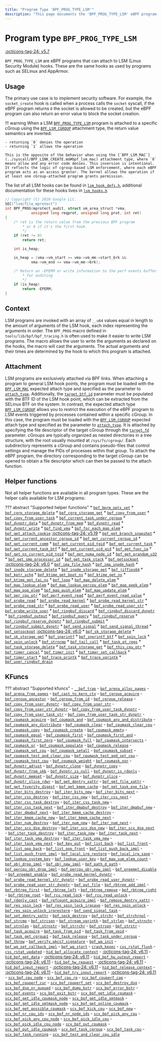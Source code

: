 ```yaml
---
title: "Program Type 'BPF_PROG_TYPE_LSM'"
description: "This page documents the 'BPF_PROG_TYPE_LSM' eBPF program type, including its definition, usage, program types that can use it, and examples."
---
```

# Program type `BPF_PROG_TYPE_LSM`

<!-- [FEATURE_TAG](BPF_PROG_TYPE_LSM) -->
[:octicons-tag-24: v5.7](https://github.com/torvalds/linux/commit/fc611f47f2188ade2b48ff6902d5cce8baac0c58)
<!-- [/FEATURE_TAG] -->

`BPF_PROG_TYPE_LSM` are eBPF programs that can attach to LSM (Linux Security Module) hooks. These are the same hooks as used by programs such as SELinux and AppArmor.

## Usage

The primary use case is to implement security software. For example, the `socket_create` hook is called when a process calls the `socket` syscall, if the eBPF program returns `0` the socket is allowed to be created, but the eBPF program can also return an error value to block the socket creation.

!!! warning
    When a LSM [`BPF_PROG_TYPE_LSM`](BPF_PROG_TYPE_LSM.md) program is attached to a specific cGroup using the [`BPF_LSM_CGROUP`](../syscall/BPF_LINK_CREATE.md#bpf_lsm_cgroup) attachment type, the return value semantics are inverted:

    - returning `0` denies the operation
    - returning `1` allows the operation

    This is the opposite of the behavior when using the [`BPF_LSM_MAC`](../syscall/BPF_LINK_CREATE.md#bpf_lsm_mac) attachment type, where `0` means allow and any error code denies. This inversion is intentional. It reflects the logic of cgroup-based LSM enforcement, where each eBPF program acts as an access grantor. The kernel allows the operation if at least one cGroup-attached program grants permission.

The list of all LSM hooks can be found in [`lsm_hook_defs.h`](https://github.com/torvalds/linux/blob/457391b0380335d5e9a5babdec90ac53928b23b4/include/linux/lsm_hook_defs.h), additional documentation for these hooks lives in [`lsm_hooks.h`](https://github.com/torvalds/linux/blob/457391b0380335d5e9a5babdec90ac53928b23b4/include/linux/lsm_hooks.h) 

```c
// Copyright (C) 2020 Google LLC.
SEC("lsm/file_mprotect")
int BPF_PROG(mprotect_audit, struct vm_area_struct *vma,
            unsigned long reqprot, unsigned long prot, int ret)
{
    /* ret is the return value from the previous BPF program
        * or 0 if it's the first hook.
        */
    if (ret != 0)
        return ret;

    int is_heap;

    is_heap = (vma->vm_start >= vma->vm_mm->start_brk &&
            vma->vm_end <= vma->vm_mm->brk);

    /* Return an -EPERM or write information to the perf events buffer
        * for auditing
        */
    if (is_heap)
        return -EPERM;
}
```

## Context

LSM programs are invoked with an array of `__u64` values equal in length to the amount of arguments of the LSM hook, each index representing the arguments in order. The `BPF_PROG` macro defined in `tools/lib/bpf/bpf_tracing.h` is often used to make it easier to write LSM programs. The macro allows the user to write the arguments as declared on the hooks, the macro will cast the arguments. The actual arguments and their times are determined by the hook to which this program is attached.

## Attachment

LSM programs are exclusively attached via BPF links. When attaching a program to general LSM hook points, the program must be loaded with the [`BPF_LSM_MAC`](../syscall/BPF_LINK_CREATE.md#bpf_lsm_mac) expected attach type and specified as the parameter to [`attach_type`](../syscall/BPF_LINK_CREATE.md#attach_type). Additionally, the [`target_btf_id`](../syscall/BPF_LINK_CREATE.md#target_btf_id) parameter must be populated with the BTF ID of the LSM hook point, which can be extracted from the SELinux BTF on the system. In contrast, the expected attach type [`BPF_LSM_CGROUP`](../syscall/BPF_LINK_CREATE.md#bpf_lsm_cgroup) allows you to restrict the execution of the eBPF program to LSM events triggered by processes contained within a specific cGroup. In this case, the program must be loaded with the [`BPF_LSM_CGROUP`](../syscall/BPF_LINK_CREATE.md#bpf_lsm_cgroup) expected attach type and specified as the parameter to [`attach_type`](../syscall/BPF_LINK_CREATE.md#attach_type). It is attached by specifying the file descriptor of the target cGroup through the [`target_fd`](../syscall/BPF_LINK_CREATE.md#target_fd) parameter. cGroups are typically organized as nested directories in a tree structure, with the root usually mounted at `/sys/fs/cgroup/`. Each subdirectory represents a cGroup and contains pseudo-files that control settings and manage the PIDs of processes within that group. To attach the eBPF program, the directory corresponding to the target cGroup can be opened to obtain a file descriptor which can then be passed to the attach function.

## Helper functions

Not all helper functions are available in all program types. These are the helper calls available for LSM programs:

<!-- DO NOT EDIT MANUALLY -->
<!-- [PROG_HELPER_FUNC_REF] -->
??? abstract "Supported helper functions"
    * [`bpf_bprm_opts_set`](../helper-function/bpf_bprm_opts_set.md)
    * [`bpf_cgrp_storage_delete`](../helper-function/bpf_cgrp_storage_delete.md)
    * [`bpf_cgrp_storage_get`](../helper-function/bpf_cgrp_storage_get.md)
    * [`bpf_copy_from_user`](../helper-function/bpf_copy_from_user.md)
    * [`bpf_copy_from_user_task`](../helper-function/bpf_copy_from_user_task.md)
    * [`bpf_current_task_under_cgroup`](../helper-function/bpf_current_task_under_cgroup.md)
    * [`bpf_dynptr_data`](../helper-function/bpf_dynptr_data.md)
    * [`bpf_dynptr_from_mem`](../helper-function/bpf_dynptr_from_mem.md)
    * [`bpf_dynptr_read`](../helper-function/bpf_dynptr_read.md)
    * [`bpf_dynptr_write`](../helper-function/bpf_dynptr_write.md)
    * [`bpf_find_vma`](../helper-function/bpf_find_vma.md)
    * [`bpf_for_each_map_elem`](../helper-function/bpf_for_each_map_elem.md)
    * [`bpf_get_attach_cookie`](../helper-function/bpf_get_attach_cookie.md) [:octicons-tag-24: v5.19](https://github.com/torvalds/linux/commit/2fcc82411e74e5e6aba336561cf56fb899bfae4e)
    * [`bpf_get_branch_snapshot`](../helper-function/bpf_get_branch_snapshot.md)
    * [`bpf_get_current_ancestor_cgroup_id`](../helper-function/bpf_get_current_ancestor_cgroup_id.md)
    * [`bpf_get_current_cgroup_id`](../helper-function/bpf_get_current_cgroup_id.md)
    * [`bpf_get_current_comm`](../helper-function/bpf_get_current_comm.md)
    * [`bpf_get_current_pid_tgid`](../helper-function/bpf_get_current_pid_tgid.md)
    * [`bpf_get_current_task`](../helper-function/bpf_get_current_task.md)
    * [`bpf_get_current_task_btf`](../helper-function/bpf_get_current_task_btf.md)
    * [`bpf_get_current_uid_gid`](../helper-function/bpf_get_current_uid_gid.md)
    * [`bpf_get_func_ip`](../helper-function/bpf_get_func_ip.md)
    * [`bpf_get_ns_current_pid_tgid`](../helper-function/bpf_get_ns_current_pid_tgid.md)
    * [`bpf_get_numa_node_id`](../helper-function/bpf_get_numa_node_id.md)
    * [`bpf_get_prandom_u32`](../helper-function/bpf_get_prandom_u32.md)
    * [`bpf_get_smp_processor_id`](../helper-function/bpf_get_smp_processor_id.md)
    * [`bpf_get_task_stack`](../helper-function/bpf_get_task_stack.md)
    * [`bpf_getsockopt`](../helper-function/bpf_getsockopt.md) [:octicons-tag-24: v6.0](https://github.com/torvalds/linux/commit/9113d7e48e9128522b9f5a54dfd30dff10509a92)
    * [`bpf_ima_file_hash`](../helper-function/bpf_ima_file_hash.md)
    * [`bpf_ima_inode_hash`](../helper-function/bpf_ima_inode_hash.md)
    * [`bpf_inode_storage_delete`](../helper-function/bpf_inode_storage_delete.md)
    * [`bpf_inode_storage_get`](../helper-function/bpf_inode_storage_get.md)
    * [`bpf_jiffies64`](../helper-function/bpf_jiffies64.md)
    * [`bpf_kptr_xchg`](../helper-function/bpf_kptr_xchg.md)
    * [`bpf_ktime_get_boot_ns`](../helper-function/bpf_ktime_get_boot_ns.md)
    * [`bpf_ktime_get_ns`](../helper-function/bpf_ktime_get_ns.md)
    * [`bpf_ktime_get_tai_ns`](../helper-function/bpf_ktime_get_tai_ns.md)
    * [`bpf_loop`](../helper-function/bpf_loop.md)
    * [`bpf_map_delete_elem`](../helper-function/bpf_map_delete_elem.md)
    * [`bpf_map_lookup_elem`](../helper-function/bpf_map_lookup_elem.md)
    * [`bpf_map_lookup_percpu_elem`](../helper-function/bpf_map_lookup_percpu_elem.md)
    * [`bpf_map_peek_elem`](../helper-function/bpf_map_peek_elem.md)
    * [`bpf_map_pop_elem`](../helper-function/bpf_map_pop_elem.md)
    * [`bpf_map_push_elem`](../helper-function/bpf_map_push_elem.md)
    * [`bpf_map_update_elem`](../helper-function/bpf_map_update_elem.md)
    * [`bpf_per_cpu_ptr`](../helper-function/bpf_per_cpu_ptr.md)
    * [`bpf_perf_event_read`](../helper-function/bpf_perf_event_read.md)
    * [`bpf_perf_event_read_value`](../helper-function/bpf_perf_event_read_value.md)
    * [`bpf_probe_read`](../helper-function/bpf_probe_read.md)
    * [`bpf_probe_read_kernel`](../helper-function/bpf_probe_read_kernel.md)
    * [`bpf_probe_read_kernel_str`](../helper-function/bpf_probe_read_kernel_str.md)
    * [`bpf_probe_read_str`](../helper-function/bpf_probe_read_str.md)
    * [`bpf_probe_read_user`](../helper-function/bpf_probe_read_user.md)
    * [`bpf_probe_read_user_str`](../helper-function/bpf_probe_read_user_str.md)
    * [`bpf_probe_write_user`](../helper-function/bpf_probe_write_user.md)
    * [`bpf_ringbuf_discard`](../helper-function/bpf_ringbuf_discard.md)
    * [`bpf_ringbuf_discard_dynptr`](../helper-function/bpf_ringbuf_discard_dynptr.md)
    * [`bpf_ringbuf_output`](../helper-function/bpf_ringbuf_output.md)
    * [`bpf_ringbuf_query`](../helper-function/bpf_ringbuf_query.md)
    * [`bpf_ringbuf_reserve`](../helper-function/bpf_ringbuf_reserve.md)
    * [`bpf_ringbuf_reserve_dynptr`](../helper-function/bpf_ringbuf_reserve_dynptr.md)
    * [`bpf_ringbuf_submit`](../helper-function/bpf_ringbuf_submit.md)
    * [`bpf_ringbuf_submit_dynptr`](../helper-function/bpf_ringbuf_submit_dynptr.md)
    * [`bpf_send_signal`](../helper-function/bpf_send_signal.md)
    * [`bpf_send_signal_thread`](../helper-function/bpf_send_signal_thread.md)
    * [`bpf_setsockopt`](../helper-function/bpf_setsockopt.md) [:octicons-tag-24: v6.0](https://github.com/torvalds/linux/commit/9113d7e48e9128522b9f5a54dfd30dff10509a92)
    * [`bpf_sk_storage_delete`](../helper-function/bpf_sk_storage_delete.md)
    * [`bpf_sk_storage_get`](../helper-function/bpf_sk_storage_get.md)
    * [`bpf_snprintf`](../helper-function/bpf_snprintf.md)
    * [`bpf_snprintf_btf`](../helper-function/bpf_snprintf_btf.md)
    * [`bpf_spin_lock`](../helper-function/bpf_spin_lock.md)
    * [`bpf_spin_unlock`](../helper-function/bpf_spin_unlock.md)
    * [`bpf_strncmp`](../helper-function/bpf_strncmp.md)
    * [`bpf_tail_call`](../helper-function/bpf_tail_call.md)
    * [`bpf_task_pt_regs`](../helper-function/bpf_task_pt_regs.md)
    * [`bpf_task_storage_delete`](../helper-function/bpf_task_storage_delete.md)
    * [`bpf_task_storage_get`](../helper-function/bpf_task_storage_get.md)
    * [`bpf_this_cpu_ptr`](../helper-function/bpf_this_cpu_ptr.md)
    * [`bpf_timer_cancel`](../helper-function/bpf_timer_cancel.md)
    * [`bpf_timer_init`](../helper-function/bpf_timer_init.md)
    * [`bpf_timer_set_callback`](../helper-function/bpf_timer_set_callback.md)
    * [`bpf_timer_start`](../helper-function/bpf_timer_start.md)
    * [`bpf_trace_printk`](../helper-function/bpf_trace_printk.md)
    * [`bpf_trace_vprintk`](../helper-function/bpf_trace_vprintk.md)
    * [`bpf_user_ringbuf_drain`](../helper-function/bpf_user_ringbuf_drain.md)
<!-- [/PROG_HELPER_FUNC_REF] -->

## KFuncs

<!-- [PROG_KFUNC_REF] -->
??? abstract "Supported kfuncs"
    - [`__bpf_trap`](../kfuncs/__bpf_trap.md)
    - [`bpf_arena_alloc_pages`](../kfuncs/bpf_arena_alloc_pages.md)
    - [`bpf_arena_free_pages`](../kfuncs/bpf_arena_free_pages.md)
    - [`bpf_cast_to_kern_ctx`](../kfuncs/bpf_cast_to_kern_ctx.md)
    - [`bpf_cgroup_acquire`](../kfuncs/bpf_cgroup_acquire.md)
    - [`bpf_cgroup_ancestor`](../kfuncs/bpf_cgroup_ancestor.md)
    - [`bpf_cgroup_from_id`](../kfuncs/bpf_cgroup_from_id.md)
    - [`bpf_cgroup_release`](../kfuncs/bpf_cgroup_release.md)
    - [`bpf_copy_from_user_dynptr`](../kfuncs/bpf_copy_from_user_dynptr.md)
    - [`bpf_copy_from_user_str`](../kfuncs/bpf_copy_from_user_str.md)
    - [`bpf_copy_from_user_str_dynptr`](../kfuncs/bpf_copy_from_user_str_dynptr.md)
    - [`bpf_copy_from_user_task_dynptr`](../kfuncs/bpf_copy_from_user_task_dynptr.md)
    - [`bpf_copy_from_user_task_str`](../kfuncs/bpf_copy_from_user_task_str.md)
    - [`bpf_copy_from_user_task_str_dynptr`](../kfuncs/bpf_copy_from_user_task_str_dynptr.md)
    - [`bpf_cpumask_acquire`](../kfuncs/bpf_cpumask_acquire.md)
    - [`bpf_cpumask_and`](../kfuncs/bpf_cpumask_and.md)
    - [`bpf_cpumask_any_and_distribute`](../kfuncs/bpf_cpumask_any_and_distribute.md)
    - [`bpf_cpumask_any_distribute`](../kfuncs/bpf_cpumask_any_distribute.md)
    - [`bpf_cpumask_clear`](../kfuncs/bpf_cpumask_clear.md)
    - [`bpf_cpumask_clear_cpu`](../kfuncs/bpf_cpumask_clear_cpu.md)
    - [`bpf_cpumask_copy`](../kfuncs/bpf_cpumask_copy.md)
    - [`bpf_cpumask_create`](../kfuncs/bpf_cpumask_create.md)
    - [`bpf_cpumask_empty`](../kfuncs/bpf_cpumask_empty.md)
    - [`bpf_cpumask_equal`](../kfuncs/bpf_cpumask_equal.md)
    - [`bpf_cpumask_first`](../kfuncs/bpf_cpumask_first.md)
    - [`bpf_cpumask_first_and`](../kfuncs/bpf_cpumask_first_and.md)
    - [`bpf_cpumask_first_zero`](../kfuncs/bpf_cpumask_first_zero.md)
    - [`bpf_cpumask_full`](../kfuncs/bpf_cpumask_full.md)
    - [`bpf_cpumask_intersects`](../kfuncs/bpf_cpumask_intersects.md)
    - [`bpf_cpumask_or`](../kfuncs/bpf_cpumask_or.md)
    - [`bpf_cpumask_populate`](../kfuncs/bpf_cpumask_populate.md)
    - [`bpf_cpumask_release`](../kfuncs/bpf_cpumask_release.md)
    - [`bpf_cpumask_set_cpu`](../kfuncs/bpf_cpumask_set_cpu.md)
    - [`bpf_cpumask_setall`](../kfuncs/bpf_cpumask_setall.md)
    - [`bpf_cpumask_subset`](../kfuncs/bpf_cpumask_subset.md)
    - [`bpf_cpumask_test_and_clear_cpu`](../kfuncs/bpf_cpumask_test_and_clear_cpu.md)
    - [`bpf_cpumask_test_and_set_cpu`](../kfuncs/bpf_cpumask_test_and_set_cpu.md)
    - [`bpf_cpumask_test_cpu`](../kfuncs/bpf_cpumask_test_cpu.md)
    - [`bpf_cpumask_weight`](../kfuncs/bpf_cpumask_weight.md)
    - [`bpf_cpumask_xor`](../kfuncs/bpf_cpumask_xor.md)
    - [`bpf_dynptr_adjust`](../kfuncs/bpf_dynptr_adjust.md)
    - [`bpf_dynptr_clone`](../kfuncs/bpf_dynptr_clone.md)
    - [`bpf_dynptr_copy`](../kfuncs/bpf_dynptr_copy.md)
    - [`bpf_dynptr_from_skb`](../kfuncs/bpf_dynptr_from_skb.md)
    - [`bpf_dynptr_is_null`](../kfuncs/bpf_dynptr_is_null.md)
    - [`bpf_dynptr_is_rdonly`](../kfuncs/bpf_dynptr_is_rdonly.md)
    - [`bpf_dynptr_memset`](../kfuncs/bpf_dynptr_memset.md)
    - [`bpf_dynptr_size`](../kfuncs/bpf_dynptr_size.md)
    - [`bpf_dynptr_slice`](../kfuncs/bpf_dynptr_slice.md)
    - [`bpf_dynptr_slice_rdwr`](../kfuncs/bpf_dynptr_slice_rdwr.md)
    - [`bpf_get_dentry_xattr`](../kfuncs/bpf_get_dentry_xattr.md)
    - [`bpf_get_file_xattr`](../kfuncs/bpf_get_file_xattr.md)
    - [`bpf_get_fsverity_digest`](../kfuncs/bpf_get_fsverity_digest.md)
    - [`bpf_get_kmem_cache`](../kfuncs/bpf_get_kmem_cache.md)
    - [`bpf_get_task_exe_file`](../kfuncs/bpf_get_task_exe_file.md)
    - [`bpf_iter_bits_destroy`](../kfuncs/bpf_iter_bits_destroy.md)
    - [`bpf_iter_bits_new`](../kfuncs/bpf_iter_bits_new.md)
    - [`bpf_iter_bits_next`](../kfuncs/bpf_iter_bits_next.md)
    - [`bpf_iter_css_destroy`](../kfuncs/bpf_iter_css_destroy.md)
    - [`bpf_iter_css_new`](../kfuncs/bpf_iter_css_new.md)
    - [`bpf_iter_css_next`](../kfuncs/bpf_iter_css_next.md)
    - [`bpf_iter_css_task_destroy`](../kfuncs/bpf_iter_css_task_destroy.md)
    - [`bpf_iter_css_task_new`](../kfuncs/bpf_iter_css_task_new.md)
    - [`bpf_iter_css_task_next`](../kfuncs/bpf_iter_css_task_next.md)
    - [`bpf_iter_dmabuf_destroy`](../kfuncs/bpf_iter_dmabuf_destroy.md)
    - [`bpf_iter_dmabuf_new`](../kfuncs/bpf_iter_dmabuf_new.md)
    - [`bpf_iter_dmabuf_next`](../kfuncs/bpf_iter_dmabuf_next.md)
    - [`bpf_iter_kmem_cache_destroy`](../kfuncs/bpf_iter_kmem_cache_destroy.md)
    - [`bpf_iter_kmem_cache_new`](../kfuncs/bpf_iter_kmem_cache_new.md)
    - [`bpf_iter_kmem_cache_next`](../kfuncs/bpf_iter_kmem_cache_next.md)
    - [`bpf_iter_num_destroy`](../kfuncs/bpf_iter_num_destroy.md)
    - [`bpf_iter_num_new`](../kfuncs/bpf_iter_num_new.md)
    - [`bpf_iter_num_next`](../kfuncs/bpf_iter_num_next.md)
    - [`bpf_iter_scx_dsq_destroy`](../kfuncs/bpf_iter_scx_dsq_destroy.md)
    - [`bpf_iter_scx_dsq_new`](../kfuncs/bpf_iter_scx_dsq_new.md)
    - [`bpf_iter_scx_dsq_next`](../kfuncs/bpf_iter_scx_dsq_next.md)
    - [`bpf_iter_task_destroy`](../kfuncs/bpf_iter_task_destroy.md)
    - [`bpf_iter_task_new`](../kfuncs/bpf_iter_task_new.md)
    - [`bpf_iter_task_next`](../kfuncs/bpf_iter_task_next.md)
    - [`bpf_iter_task_vma_destroy`](../kfuncs/bpf_iter_task_vma_destroy.md)
    - [`bpf_iter_task_vma_new`](../kfuncs/bpf_iter_task_vma_new.md)
    - [`bpf_iter_task_vma_next`](../kfuncs/bpf_iter_task_vma_next.md)
    - [`bpf_key_put`](../kfuncs/bpf_key_put.md)
    - [`bpf_list_back`](../kfuncs/bpf_list_back.md)
    - [`bpf_list_front`](../kfuncs/bpf_list_front.md)
    - [`bpf_list_pop_back`](../kfuncs/bpf_list_pop_back.md)
    - [`bpf_list_pop_front`](../kfuncs/bpf_list_pop_front.md)
    - [`bpf_list_push_back_impl`](../kfuncs/bpf_list_push_back_impl.md)
    - [`bpf_list_push_front_impl`](../kfuncs/bpf_list_push_front_impl.md)
    - [`bpf_local_irq_restore`](../kfuncs/bpf_local_irq_restore.md)
    - [`bpf_local_irq_save`](../kfuncs/bpf_local_irq_save.md)
    - [`bpf_lookup_system_key`](../kfuncs/bpf_lookup_system_key.md)
    - [`bpf_lookup_user_key`](../kfuncs/bpf_lookup_user_key.md)
    - [`bpf_map_sum_elem_count`](../kfuncs/bpf_map_sum_elem_count.md)
    - [`bpf_obj_drop_impl`](../kfuncs/bpf_obj_drop_impl.md)
    - [`bpf_obj_new_impl`](../kfuncs/bpf_obj_new_impl.md)
    - [`bpf_path_d_path`](../kfuncs/bpf_path_d_path.md)
    - [`bpf_percpu_obj_drop_impl`](../kfuncs/bpf_percpu_obj_drop_impl.md)
    - [`bpf_percpu_obj_new_impl`](../kfuncs/bpf_percpu_obj_new_impl.md)
    - [`bpf_preempt_disable`](../kfuncs/bpf_preempt_disable.md)
    - [`bpf_preempt_enable`](../kfuncs/bpf_preempt_enable.md)
    - [`bpf_probe_read_kernel_dynptr`](../kfuncs/bpf_probe_read_kernel_dynptr.md)
    - [`bpf_probe_read_kernel_str_dynptr`](../kfuncs/bpf_probe_read_kernel_str_dynptr.md)
    - [`bpf_probe_read_user_dynptr`](../kfuncs/bpf_probe_read_user_dynptr.md)
    - [`bpf_probe_read_user_str_dynptr`](../kfuncs/bpf_probe_read_user_str_dynptr.md)
    - [`bpf_put_file`](../kfuncs/bpf_put_file.md)
    - [`bpf_rbtree_add_impl`](../kfuncs/bpf_rbtree_add_impl.md)
    - [`bpf_rbtree_first`](../kfuncs/bpf_rbtree_first.md)
    - [`bpf_rbtree_left`](../kfuncs/bpf_rbtree_left.md)
    - [`bpf_rbtree_remove`](../kfuncs/bpf_rbtree_remove.md)
    - [`bpf_rbtree_right`](../kfuncs/bpf_rbtree_right.md)
    - [`bpf_rbtree_root`](../kfuncs/bpf_rbtree_root.md)
    - [`bpf_rcu_read_lock`](../kfuncs/bpf_rcu_read_lock.md)
    - [`bpf_rcu_read_unlock`](../kfuncs/bpf_rcu_read_unlock.md)
    - [`bpf_rdonly_cast`](../kfuncs/bpf_rdonly_cast.md)
    - [`bpf_refcount_acquire_impl`](../kfuncs/bpf_refcount_acquire_impl.md)
    - [`bpf_remove_dentry_xattr`](../kfuncs/bpf_remove_dentry_xattr.md)
    - [`bpf_res_spin_lock`](../kfuncs/bpf_res_spin_lock.md)
    - [`bpf_res_spin_lock_irqsave`](../kfuncs/bpf_res_spin_lock_irqsave.md)
    - [`bpf_res_spin_unlock`](../kfuncs/bpf_res_spin_unlock.md)
    - [`bpf_res_spin_unlock_irqrestore`](../kfuncs/bpf_res_spin_unlock_irqrestore.md)
    - [`bpf_send_signal_task`](../kfuncs/bpf_send_signal_task.md)
    - [`bpf_set_dentry_xattr`](../kfuncs/bpf_set_dentry_xattr.md)
    - [`bpf_sock_destroy`](../kfuncs/bpf_sock_destroy.md)
    - [`bpf_strchr`](../kfuncs/bpf_strchr.md)
    - [`bpf_strchrnul`](../kfuncs/bpf_strchrnul.md)
    - [`bpf_strcmp`](../kfuncs/bpf_strcmp.md)
    - [`bpf_strcspn`](../kfuncs/bpf_strcspn.md)
    - [`bpf_stream_vprintk`](../kfuncs/bpf_stream_vprintk.md)
    - [`bpf_strlen`](../kfuncs/bpf_strlen.md)
    - [`bpf_strnchr`](../kfuncs/bpf_strnchr.md)
    - [`bpf_strnlen`](../kfuncs/bpf_strnlen.md)
    - [`bpf_strnstr`](../kfuncs/bpf_strnstr.md)
    - [`bpf_strrchr`](../kfuncs/bpf_strrchr.md)
    - [`bpf_strspn`](../kfuncs/bpf_strspn.md)
    - [`bpf_strstr`](../kfuncs/bpf_strstr.md)
    - [`bpf_task_acquire`](../kfuncs/bpf_task_acquire.md)
    - [`bpf_task_from_pid`](../kfuncs/bpf_task_from_pid.md)
    - [`bpf_task_from_vpid`](../kfuncs/bpf_task_from_vpid.md)
    - [`bpf_task_get_cgroup1`](../kfuncs/bpf_task_get_cgroup1.md)
    - [`bpf_task_release`](../kfuncs/bpf_task_release.md)
    - [`bpf_task_under_cgroup`](../kfuncs/bpf_task_under_cgroup.md)
    - [`bpf_throw`](../kfuncs/bpf_throw.md)
    - [`bpf_verify_pkcs7_signature`](../kfuncs/bpf_verify_pkcs7_signature.md)
    - [`bpf_wq_init`](../kfuncs/bpf_wq_init.md)
    - [`bpf_wq_set_callback_impl`](../kfuncs/bpf_wq_set_callback_impl.md)
    - [`bpf_wq_start`](../kfuncs/bpf_wq_start.md)
    - [`crash_kexec`](../kfuncs/crash_kexec.md)
    - [`css_rstat_flush`](../kfuncs/css_rstat_flush.md)
    - [`css_rstat_updated`](../kfuncs/css_rstat_updated.md)
    - [`hid_bpf_allocate_context`](../kfuncs/hid_bpf_allocate_context.md) -  [:octicons-tag-24: v6.11](https://github.com/torvalds/linux/commit/ebc0d8093e8c97de459615438edefad1a4ac352c)
    - [`hid_bpf_get_data`](../kfuncs/hid_bpf_get_data.md) -  [:octicons-tag-24: v6.11](https://github.com/torvalds/linux/commit/ebc0d8093e8c97de459615438edefad1a4ac352c)
    - [`hid_bpf_hw_output_report`](../kfuncs/hid_bpf_hw_output_report.md) -  [:octicons-tag-24: v6.11](https://github.com/torvalds/linux/commit/ebc0d8093e8c97de459615438edefad1a4ac352c)
    - [`hid_bpf_hw_request`](../kfuncs/hid_bpf_hw_request.md) -  [:octicons-tag-24: v6.11](https://github.com/torvalds/linux/commit/ebc0d8093e8c97de459615438edefad1a4ac352c)
    - [`hid_bpf_input_report`](../kfuncs/hid_bpf_input_report.md) -  [:octicons-tag-24: v6.11](https://github.com/torvalds/linux/commit/ebc0d8093e8c97de459615438edefad1a4ac352c)
    - [`hid_bpf_release_context`](../kfuncs/hid_bpf_release_context.md) -  [:octicons-tag-24: v6.11](https://github.com/torvalds/linux/commit/ebc0d8093e8c97de459615438edefad1a4ac352c)
    - [`hid_bpf_try_input_report`](../kfuncs/hid_bpf_try_input_report.md) -  [:octicons-tag-24: v6.11](https://github.com/torvalds/linux/commit/ebc0d8093e8c97de459615438edefad1a4ac352c)
    - [`scx_bpf_cpu_node`](../kfuncs/scx_bpf_cpu_node.md)
    - [`scx_bpf_cpu_rq`](../kfuncs/scx_bpf_cpu_rq.md)
    - [`scx_bpf_cpuperf_cap`](../kfuncs/scx_bpf_cpuperf_cap.md)
    - [`scx_bpf_cpuperf_cur`](../kfuncs/scx_bpf_cpuperf_cur.md)
    - [`scx_bpf_cpuperf_set`](../kfuncs/scx_bpf_cpuperf_set.md)
    - [`scx_bpf_destroy_dsq`](../kfuncs/scx_bpf_destroy_dsq.md)
    - [`scx_bpf_dsq_nr_queued`](../kfuncs/scx_bpf_dsq_nr_queued.md)
    - [`scx_bpf_dump_bstr`](../kfuncs/scx_bpf_dump_bstr.md)
    - [`scx_bpf_error_bstr`](../kfuncs/scx_bpf_error_bstr.md)
    - [`scx_bpf_events`](../kfuncs/scx_bpf_events.md)
    - [`scx_bpf_exit_bstr`](../kfuncs/scx_bpf_exit_bstr.md)
    - [`scx_bpf_get_idle_cpumask`](../kfuncs/scx_bpf_get_idle_cpumask.md)
    - [`scx_bpf_get_idle_cpumask_node`](../kfuncs/scx_bpf_get_idle_cpumask_node.md)
    - [`scx_bpf_get_idle_smtmask`](../kfuncs/scx_bpf_get_idle_smtmask.md)
    - [`scx_bpf_get_idle_smtmask_node`](../kfuncs/scx_bpf_get_idle_smtmask_node.md)
    - [`scx_bpf_get_online_cpumask`](../kfuncs/scx_bpf_get_online_cpumask.md)
    - [`scx_bpf_get_possible_cpumask`](../kfuncs/scx_bpf_get_possible_cpumask.md)
    - [`scx_bpf_kick_cpu`](../kfuncs/scx_bpf_kick_cpu.md)
    - [`scx_bpf_now`](../kfuncs/scx_bpf_now.md)
    - [`scx_bpf_nr_cpu_ids`](../kfuncs/scx_bpf_nr_cpu_ids.md)
    - [`scx_bpf_nr_node_ids`](../kfuncs/scx_bpf_nr_node_ids.md)
    - [`scx_bpf_pick_any_cpu`](../kfuncs/scx_bpf_pick_any_cpu.md)
    - [`scx_bpf_pick_any_cpu_node`](../kfuncs/scx_bpf_pick_any_cpu_node.md)
    - [`scx_bpf_pick_idle_cpu`](../kfuncs/scx_bpf_pick_idle_cpu.md)
    - [`scx_bpf_pick_idle_cpu_node`](../kfuncs/scx_bpf_pick_idle_cpu_node.md)
    - [`scx_bpf_put_cpumask`](../kfuncs/scx_bpf_put_cpumask.md)
    - [`scx_bpf_put_idle_cpumask`](../kfuncs/scx_bpf_put_idle_cpumask.md)
    - [`scx_bpf_task_cgroup`](../kfuncs/scx_bpf_task_cgroup.md)
    - [`scx_bpf_task_cpu`](../kfuncs/scx_bpf_task_cpu.md)
    - [`scx_bpf_task_running`](../kfuncs/scx_bpf_task_running.md)
    - [`scx_bpf_test_and_clear_cpu_idle`](../kfuncs/scx_bpf_test_and_clear_cpu_idle.md)
<!-- [/PROG_KFUNC_REF] -->

